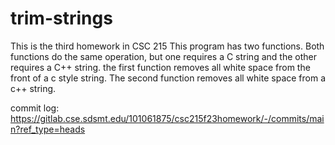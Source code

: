 # trim-strings
This is the third homework in CSC 215
This program has two functions. Both functions do the same operation, but one requires a C string and the other requires a C++ string. the first function removes all white space from the front of a c style string. The second function removes all white space from a c++ string.

commit log: https://gitlab.cse.sdsmt.edu/101061875/csc215f23homework/-/commits/main?ref_type=heads
